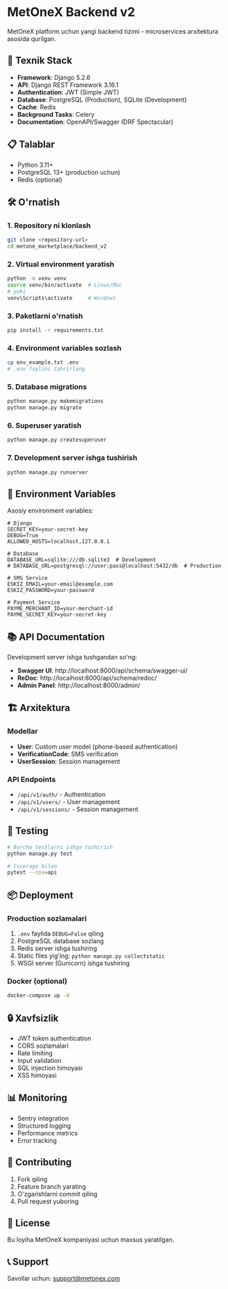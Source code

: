 # MetOneX Backend v2

MetOneX platform uchun yangi backend tizimi - microservices arxitektura asosida qurilgan.

## 🚀 Texnik Stack

- **Framework**: Django 5.2.6
- **API**: Django REST Framework 3.16.1
- **Authentication**: JWT (Simple JWT)
- **Database**: PostgreSQL (Production), SQLite (Development)
- **Cache**: Redis
- **Background Tasks**: Celery
- **Documentation**: OpenAPI/Swagger (DRF Spectacular)

## 📋 Talablar

- Python 3.11+
- PostgreSQL 13+ (production uchun)
- Redis (optional)

## 🛠 O'rnatish

### 1. Repository ni klonlash
```bash
git clone <repository-url>
cd metone_marketplace/backend_v2
```

### 2. Virtual environment yaratish
```bash
python -m venv venv
source venv/bin/activate  # Linux/Mac
# yoki
venv\Scripts\activate     # Windows
```

### 3. Paketlarni o'rnatish
```bash
pip install -r requirements.txt
```

### 4. Environment variables sozlash
```bash
cp env_example.txt .env
# .env faylini tahrirlang
```

### 5. Database migrations
```bash
python manage.py makemigrations
python manage.py migrate
```

### 6. Superuser yaratish
```bash
python manage.py createsuperuser
```

### 7. Development server ishga tushirish
```bash
python manage.py runserver
```

## 🔧 Environment Variables

Asosiy environment variables:

```env
# Django
SECRET_KEY=your-secret-key
DEBUG=True
ALLOWED_HOSTS=localhost,127.0.0.1

# Database
DATABASE_URL=sqlite:///db.sqlite3  # Development
# DATABASE_URL=postgresql://user:pass@localhost:5432/db  # Production

# SMS Service
ESKIZ_EMAIL=your-email@example.com
ESKIZ_PASSWORD=your-password

# Payment Service
PAYME_MERCHANT_ID=your-merchant-id
PAYME_SECRET_KEY=your-secret-key
```

## 📚 API Documentation

Development server ishga tushgandan so'ng:
- **Swagger UI**: http://localhost:8000/api/schema/swagger-ui/
- **ReDoc**: http://localhost:8000/api/schema/redoc/
- **Admin Panel**: http://localhost:8000/admin/

## 🏗 Arxitektura

### Modellar
- **User**: Custom user model (phone-based authentication)
- **VerificationCode**: SMS verification
- **UserSession**: Session management

### API Endpoints
- `/api/v1/auth/` - Authentication
- `/api/v1/users/` - User management
- `/api/v1/sessions/` - Session management

## 🧪 Testing

```bash
# Barcha testlarni ishga tushirish
python manage.py test

# Coverage bilan
pytest --cov=api
```

## 📦 Deployment

### Production sozlamalari
1. `.env` faylida `DEBUG=False` qiling
2. PostgreSQL database sozlang
3. Redis server ishga tushiring
4. Static files yig'ing: `python manage.py collectstatic`
5. WSGI server (Gunicorn) ishga tushiring

### Docker (optional)
```bash
docker-compose up -d
```

## 🔒 Xavfsizlik

- JWT token authentication
- CORS sozlamalari
- Rate limiting
- Input validation
- SQL injection himoyasi
- XSS himoyasi

## 📊 Monitoring

- Sentry integration
- Structured logging
- Performance metrics
- Error tracking

## 🤝 Contributing

1. Fork qiling
2. Feature branch yarating
3. O'zgarishlarni commit qiling
4. Pull request yuboring

## 📄 License

Bu loyiha MetOneX kompaniyasi uchun maxsus yaratilgan.

## 📞 Support

Savollar uchun: support@metonex.com
